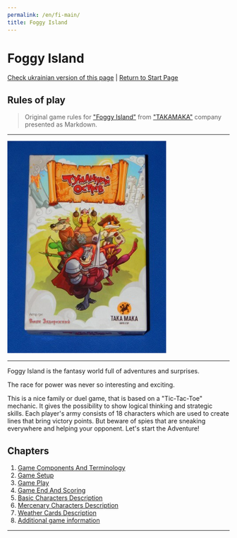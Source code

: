 ```yaml
---
permalink: /en/fi-main/
title: Foggy Island
---
```


# Foggy Island

[Check ukrainian version of this page](../ua/IndexPage.md) | [Return to Start Page](../../../index.md)


## Rules of play

> Original game rules for ["Foggy Island"][gamePage] from ["TAKAMAKA"][TAKAMAKA] company presented as Markdown.

***

![cover]

***

Foggy Island is the fantasy world full of adventures and surprises.

The race for power was never so interesting and exciting.

This is a nice family or duel game, that is based on a "Tic-Tac-Toe" mechanic. It gives the possibility to show logical thinking and strategic skills. Each player's army consists of 18 characters which are used to create lines that bring victory points. But beware of spies that are sneaking everywhere and helping your opponent. Let's start the Adventure!

## Chapters

1. [Game Components And Terminology](ComponentsAndTerminologyPage.md)
2. [Game Setup](GameSetup.md)
3. [Game Play](GamePlay.md)
4. [Game End And Scoring](GameEndAndScoring.md)
5. [Basic Characters Description](BasicCharactersDescription.md)
6. [Mercenary Characters Description](MercenaryCharactersDescription.md)
7. [Weather Cards Description](WeatherCards.md)
8. [Additional game information](ReferencesPage.md)

***

<!--Image links ref-->

[cover]: ../../resources/img/boxCover.jpg


<!--Web links ref-->

[gamePage]: http://www.takamaka.com.ua/portfolio/foggy-island/

[TAKAMAKA]: http://www.takamaka.com.ua/
